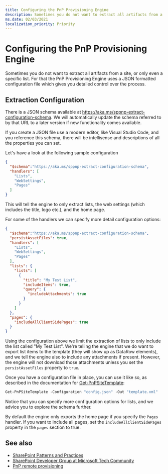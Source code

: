 ```yaml
---
title: Configuring the PnP Provisioning Engine
description: Sometimes you do not want to extract all artifacts from a site, or only even a specific list. For that the PnP Provisioning Engine uses a JSON formatted configuration file which gives you detailed control over the process.
ms.date: 02/03/2021
localization_priority: Priority
---
```


# Configuring the PnP Provisioning Engine

Sometimes you do not want to extract all artifacts from a site, or only even a specific list. For that the PnP Provisioning Engine uses a JSON formatted configuration file which gives you detailed control over the process.

## Extraction Configuration

There is a JSON schema available at https://aka.ms/sppnp-extract-configuration-schema. We will automatically update the schema referred to by that URL to a later version if new functionality comes available.

If you create a JSON file use a modern editor, like Visual Studio Code, and you reference this schema, there will be intellisense and descriptions of all the properties you can set.

Let's have a look at the following sample configuration

```json
{
  "$schema":"https://aka.ms/sppnp-extract-configuration-schema",
  "handlers": [
    "Lists",
    "WebSettings",
    "Pages"
  ]
}
```

This will tell the engine to only extract lists, the web settings (which includes the title, logo etc.), and the home page.

For some of the handlers we can specify more detail configuration options:

```json
{
  "$schema":"https://aka.ms/sppnp-extract-configuration-schema",
  "persistAssetFiles": true,
  "handlers": [
    "Lists",
    "WebSettings",
    "Pages"
  ],
  "lists": {
    "lists": [
      {
        "title": "My Test List",
        "includeItems": true,
        "query": {
          "includeAttachments": true
        }
      }
    ]
  },
  "pages": {
    "includeAllClientSidePages": true
  }
}
```

Using the configuration above we limit the extraction of lists to only include the list called "My Test List". We're telling the engine that we do want to export list items to the template (they will show up as DataRow elements), and we tell the engine also to include any attachments if present. However, the engine will not download those attachments unless you set the `persistAssetFiles` property to `true`.

Once you have a configuration file in place, you can use it like so, as described in the documentation for [Get-PnPSiteTemplate](/powershell/module/sharepoint-pnp/get-pnpsitetemplate):

```powershell
Get-PnPSiteTemplate -Configuration "config.json" -Out "template.xml"
```

Notice that you can specify more configuration options for lists, and we advice you to explore the schema further.

By default the engine only exports the home page if you specify the `Pages` handler. If you want to include all pages, set the `includeAllClientSidePages` property in the `pages` section to true.

## See also

- [SharePoint Patterns and Practices](https://github.com/SharePoint/PnP/)
- [SharePoint Developer Group at Microsoft Tech Community](https://techcommunity.microsoft.com/t5/SharePoint-Developer/bd-p/SharePointDev)
- [PnP remote provisioning](pnp-remote-provisioning.md)
